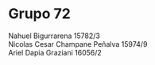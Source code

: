# Grupo 72
Nahuel Bigurrarena 15782/3  
Nicolas Cesar Champane Peñalva 15974/9  
Ariel Dapia Graziani 16056/2  
